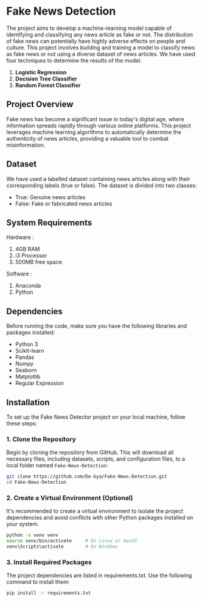 # Fake News Detection

The project aims to develop a machine-learning model capable of identifying and classifying any news article as fake or not. The distribution of fake news can potentially have highly adverse effects on people and culture. This project involves building and training a model to classify news as fake news or not using a diverse dataset of news articles. We have used four techniques to determine the results of the model.

1. **Logistic Regression**
2. **Decision Tree Classifier**
3.  **Random Forest Classifier**

## Project Overview

Fake news has become a significant issue in today's digital age, where information spreads rapidly through various online platforms. This project leverages machine learning algorithms to automatically determine the authenticity of news articles, providing a valuable tool to combat misinformation.

## Dataset

We have used a labelled dataset containing news articles along with their corresponding labels (true or false). The dataset is divided into two classes:
- True: Genuine news articles
- False: Fake or fabricated news articles

## System Requirements 

Hardware :
1. 4GB RAM
2. i3 Processor
3. 500MB free space

Software :
1. Anaconda
2. Python

## Dependencies

Before running the code, make sure you have the following libraries and packages installed:

- Python 3
- Scikit-learn
- Pandas
- Numpy
- Seaborn
- Matplotlib
- Regular Expression



## Installation

To set up the Fake News Detector project on your local machine, follow these steps:

### 1. Clone the Repository

Begin by cloning the repository from GitHub. This will download all necessary files, including datasets, scripts, and configuration files, to a local folder named `Fake-News-Detection`:

```bash
git clone https://github.com/De-bya/Fake-News-Detection.git
cd Fake-News-Detection
```
### 2. Create a Virtual Environment (Optional)

It's recommended to create a virtual environment to isolate the project dependencies and avoid conflicts with other Python packages installed on your system.

```bash
python -m venv venv
source venv/bin/activate     # On Linux or macOS
venv\Scripts\activate        # On Windows
```

### 3. Install Required Packages

The project dependencies are listed in requirements.txt. Use the following command to install them:

```bash
pip install -r requirements.txt
```


